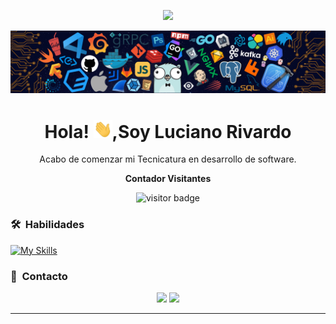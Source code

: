 <p align="center"><img src="https://d2a5isokysfowx.cloudfront.net/wp-content/uploads/2022/03/que-se-necesita-estudiar-para-ser-programador-scaled.jpg"></p>
<p align="center"><img src="https://raw.githubusercontent.com/KevinPatel04/KevinPatel04/master/header.png"></p>

<h1 align="center">Hola! <img src="https://raw.githubusercontent.com/KevinPatel04/KevinPatel04/master/Hi.gif" width="30px">,Soy Luciano Rivardo </h1>

<p align="center" width="150px">Acabo de comenzar mi Tecnicatura en desarrollo de software.</p>

<p align="center"><b>Contador Visitantes</b></p>
<p align="center"><img src="https://profile-counter.glitch.me/luchorivardo/count.svg?" alt="visitor badge"/></p>

### 🛠 &nbsp;Habilidades
[![My Skills](https://skillicons.dev/icons?i=py,cs,dotnet,github,visualstudio)](https://skillicons.dev)

### :link: &nbsp;Contacto

<p align="center">
<a href="mailto:luchorivardo@gmail.com"><img src="https://img.shields.io/badge/-luchorivardo@gmail.com-D14836?style=for-the-badge&logo=Gmail&logoColor=white"/></a>
<a href="https://www.instagram.com/luchorivardo5/"><img src="https://img.shields.io/badge/-luchorivardo05-E4405F?style=for-the-badge&logo=Instagram&logoColor=white"/></a>
</p>

---
